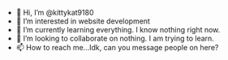 - 👋 Hi, I’m @kittykat9180
- 👀 I’m interested in website development
- 🌱 I’m currently learning everything.  I know nothing right now.
- 💞️ I’m looking to collaborate on nothing.  I am trying to learn.
- 📫 How to reach me...Idk, can you message people on here?

<!---
kittykat9180/kittykat9180 is a ✨ special ✨ repository because its `README.md` (this file) appears on your GitHub profile.
You can click the Preview link to take a look at your changes.
--->
